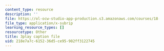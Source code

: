 ```yaml
---
content_type: resource
description: ''
file: https://ol-ocw-studio-app-production.s3.amazonaws.com/courses/18-086-mathematical-methods-for-engineers-ii-spring-2006/218e7a7c615236d5ce95982ff3122745_dxNyJxI_2eI.srt
file_type: application/x-subrip
learning_resource_types: []
resourcetype: Other
title: 3play caption file
uid: 218e7a7c-6152-36d5-ce95-982ff3122745
---
```

